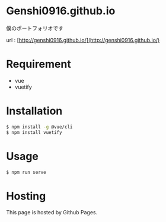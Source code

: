 # Genshi0916.github.io

僕のポートフォリオです

url : [http://genshi0916.github.io/](http://genshi0916.github.io/)

# Requirement
 
* vue
* vuetify
 
# Installation
 

 
```bash
$ npm install -g @vue/cli
$ npm install vuetify
```
 
# Usage

```bash
$ npm run serve
```

# Hosting

This page is hosted by Github Pages.
